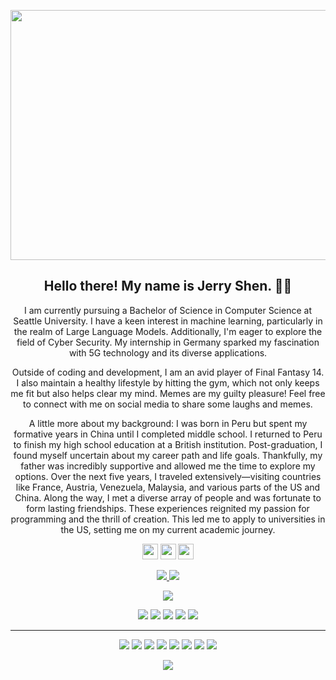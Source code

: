 <p align="center">
 <img  width="800" height="400" src="https://github.com/Terbish/Terbish/blob/master/social/yashs.gif">
</p>
<h2 align="center">Hello there! My name is Jerry Shen. 👋🤓</h2>

<p align="center">I am currently pursuing a Bachelor of Science in Computer Science at Seattle University. I have a keen interest in machine learning, particularly in the realm of Large Language Models. Additionally, I'm eager to explore the field of Cyber Security. My internship in Germany sparked my fascination with 5G technology and its diverse applications. </p>

<p align="center">Outside of coding and development, I am an avid player of Final Fantasy 14. I also maintain a healthy lifestyle by hitting the gym, which not only keeps me fit but also helps clear my mind. Memes are my guilty pleasure! Feel free to connect with me on social media to share some laughs and memes.</p>

<p align="center">A little more about my background: I was born in Peru but spent my formative years in China until I completed middle school. I returned to Peru to finish my high school education at a British institution. Post-graduation, I found myself uncertain about my career path and life goals. Thankfully, my father was incredibly supportive and allowed me the time to explore my options. Over the next five years, I traveled extensively—visiting countries like France, Austria, Venezuela, Malaysia, and various parts of the US and China. Along the way, I met a diverse array of people and was fortunate to form lasting friendships. These experiences reignited my passion for programming and the thrill of creation. This led me to apply to universities in the US, setting me on my current academic journey.</p>


<p align="center"><a href="https://twitter.com/Jshenli97"><img src="https://img.shields.io/badge/twitter-%231DA1F2.svg?&style=for-the-badge&logo=twitter&logoColor=white" height=25></a> <a href="www.linkedin.com/in/jerryshen97"><img src="https://img.shields.io/badge/linkedin-%230077B5.svg?&style=for-the-badge&logo=linkedin&logoColor=white" height=25></a> <a href="https://www.instagram.com/_jerry_shen_/"><img src="https://img.shields.io/badge/instagram-%23E4405F.svg?&style=for-the-badge&logo=instagram&logoColor=white" height=25></a> 
</p>

<p align=center>
  <a href="https://github.com/Terbish">
    <img src="https://badges.pufler.dev/visits/Terbish/Terbish?style=flat-square&color=black&logo=github">
  </a>
  <a href="https://github.com/Terbish?tab=repositories">
    <img src="https://badges.pufler.dev/repos/Terbish?style=flat-square&color=black&logo=github">
  </a>
</p>
<p align="center">
<a href="https://github.com/Terbish"><img src="https://img.shields.io/github/followers/Terbish?style=social"></a>
</p>
<p align="center">
<img src="https://img.shields.io/badge/Software Developer-brown"> <img src="https://img.shields.io/badge/Machine Learning-green"> <img src="https://img.shields.io/badge/Cyber Security-red"> <img src="https://img.shields.io/badge/LLM-magenta"> <img src="https://img.shields.io/badge/Natural Language Processing-yellow">
</p>
<hr>
<p align="center">
<img src="https://img.shields.io/badge/Apache%20Kafka%20-%23FF6F00.svg?&style=for-the-badge&logo=ApacheKafka&logoColor=white" /> <img src="https://img.shields.io/badge/kotlin%20-%23323330.svg?&style=for-the-badge&logo=kotlin&logoColor=%7F52FF"/> <img src="https://img.shields.io/badge/html5%20-%23E34F26.svg?&style=for-the-badge&logo=html5&logoColor=white"/> <img src="https://img.shields.io/badge/css3%20-%231572B6.svg?&style=for-the-badge&logo=css3&logoColor=white"/> <img src="https://img.shields.io/badge/python%20-%2314354C.svg?&style=for-the-badge&logo=python&logoColor=white"/> <img src="https://img.shields.io/badge/c++%20-%2300599C.svg?&style=for-the-badge&logo=c%2B%2B&ogoColor=white"/> <img src="https://img.shields.io/badge/git%20-%23F05033.svg?&style=for-the-badge&logo=git&logoColor=white"/> <img src="https://img.shields.io/badge/github%20-%23121011.svg?&style=for-the-badge&logo=github&logoColor=white"/>
</p>

<p align=center>  
  <img align=center src="https://github-readme-stats.vercel.app/api?username=Terbish&show_icons=true&theme=radical">
</p>





